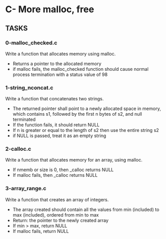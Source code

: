 # C- More malloc, free

## TASKS

### 0-malloc_checked.c
Write a function that allocates memory using malloc.
- Returns a pointer to the allocated memory
- if malloc fails, the malloc_checked function should cause normal process termination with a status value of 98

### 1-string_nconcat.c
Write a function that concatenates two strings.
- The returned pointer shall point to a newly allocated space in memory, which contains s1, followed by the first n bytes of s2, and null terminated
- If the function fails, it should return NULL
- If n is greater or equal to the length of s2 then use the entire string s2
- if NULL is passed, treat it as an empty string

### 2-calloc.c
Write a function that allocates memory for an array, using malloc.
- If nmemb or size is 0, then _calloc returns NULL
- If malloc fails, then _calloc returns NULL

### 3-array_range.c
Write a function that creates an array of integers.
- The array created should contain all the values from min (included) to max (included), ordered from min to max
- Return: the pointer to the newly created array
- If min > max, return NULL
- If malloc fails, return NULL

